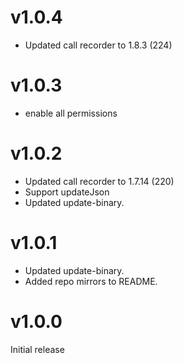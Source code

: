 # v1.0.4

- Updated call recorder to 1.8.3 (224)

# v1.0.3

- enable all permissions

# v1.0.2

- Updated call recorder to 1.7.14 (220)
- Support updateJson
- Updated update-binary.

# v1.0.1

- Updated update-binary.
- Added repo mirrors to README.

# v1.0.0

Initial release